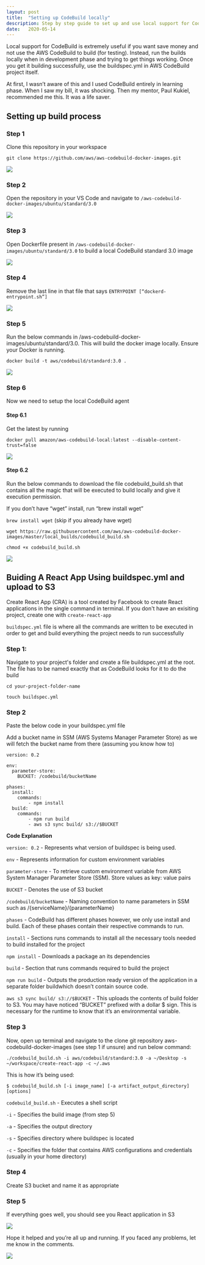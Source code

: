 ```yaml
---
layout: post
title:  "Setting up CodeBuild locally"
description: Step by step guide to set up and use local support for CodeBuild to build your applications locally
date:   2020-05-14
---
```

Local support for CodeBuild is extremely useful if you want save money and not use the AWS CodeBuild to build (for testing). Instead, run the builds locally when in development phase and trying to get things working. Once you get it building successfully, use the buildspec.yml in AWS CodeBuild project itself. 

At first, I wasn’t aware of this and I used CodeBuild entirely in learning phase. When I saw my bill, it was shocking. Then my mentor,  Paul Kukiel, recommended me this. It was a life saver.

## Setting up build process

### Step 1

Clone this repository in your workspace

`git clone https://github.com/aws/aws-codebuild-docker-images.git`

![](/blog/assets/images/2020-05-14/step1.png)

### Step 2

Open the repository in your VS Code  and navigate to `/aws-codebuild-docker-images/ubuntu/standard/3.0`

![](/blog/assets/images/2020-05-14/step2.png)

### Step 3

Open Dockerfile present in `/aws-codebuild-docker-images/ubuntu/standard/3.0` to build a local CodeBuild standard 3.0 image

![](/blog/assets/images/2020-05-14/step3.png)

### Step 4

Remove the last line in that file that says `ENTRYPOINT [“dockerd-entrypoint.sh”]`

![](/blog/assets/images/2020-05-14/step4.png)

### Step 5

Run the below commands in /aws-codebuild-docker-images/ubuntu/standard/3.0. This will build the docker image locally. Ensure your Docker is running.

`docker build -t aws/codebuild/standard:3.0 .`

![](/blog/assets/images/2020-05-14/step5.png)

### Step 6

Now we need to setup the local CodeBuild agent

#### Step 6.1

Get the latest by running

`docker pull amazon/aws-codebuild-local:latest --disable-content-trust=false`

![](/blog/assets/images/2020-05-14/step6.1.png)

#### Step 6.2

Run the below commands to download the file codebuild_build.sh that contains all the magic that will be executed to build locally and give it execution permission. 

 If you don’t have “wget” install, run “brew install wget”

`brew install wget` (skip if you already have wget)

`wget https://raw.githubusercontent.com/aws/aws-codebuild-docker-images/master/local_builds/codebuild_build.sh`

`chmod +x codebuild_build.sh`

![](/blog/assets/images/2020-05-14/step6.2.png)

## Buiding A React App Using buildspec.yml and upload to S3

Create React App (CRA) is a tool created by Facebook to create React applications in the single command in terminal. If you don't have an exisiting project, create one with `create-react-app`

`buildspec.yml` file is where all the commands are written to be executed in order to get and build everything the project needs to run successfully

### Step 1:

Navigate to your project's folder and create a file buildspec.yml at the root. The file has to be named exactly that as CodeBuild looks for it to do the build

`cd your-project-folder-name`

`touch buildspec.yml`

### Step 2

Paste the below code in your buildspec.yml file

Add a bucket name in SSM (AWS Systems Manager Parameter Store) as we will fetch the bucket name from there (assuming you know how to)

```
version: 0.2

env:
  parameter-store:
    BUCKET: /codebuild/bucketName

phases:
  install:
    commands:
        - npm install
  build:
    commands:
        - npm run build
        - aws s3 sync build/ s3://$BUCKET
 ```
**Code Explanation**

`version: 0.2` - Represents what version of buildspec is being used. 

`env` -  Represents information for custom environment variables

`parameter-store` -  To retrieve custom environment variable from AWS System Manager Parameter Store (SSM). Store values as key: value pairs

`BUCKET` - Denotes the use of S3 bucket

`/codebuild/bucketName` - Naming convention to name parameters in SSM such as /{serviceName}/{parameterName}

`phases` - CodeBuild has different phases however, we only use install and build. Each of these phases contain their respective commands to run.

`install` - Sections runs commands to install all the necessary tools needed to build installed for the project

`npm install` - Downloads a package an its dependencies

`build` - Section that runs commands required to build the project

`npm run build` -  Outputs the production ready version of the application in a separate folder buildwhich doesn’t contain source code.

`aws s3 sync build/ s3://$BUCKET` - This uploads the contents of build folder to S3. You may have noticed “BUCKET” prefixed with a dollar $ sign. This is necessary for the runtime to know that it’s an environmental variable.

### Step 3

Now, open up terminal and navigate to the clone git repository aws-codebuild-docker-images (see step 1 if unsure) and run below command:

`./codebuild_build.sh -i aws/codebuild/standard:3.0 -a ~/Desktop -s ~/workspace/create-react-app -c ~/.aws`

This is how it’s being used:

`$ codebuild_build.sh [-i image_name] [-a artifact_output_directory] [options]`

`codebuild_build.sh` -  Executes a shell script

`-i` - Specifies the build image (from step 5)

`-a` - Specifies the output directory

`-s` - Specifies directory where buildspec is located

`-c` -  Specifies the folder that contains AWS configurations and credentials (usually in your home directory)

### Step 4

Create S3 bucket and name it as appropriate

### Step 5

If everything goes well, you should see you React application in S3

![](/images/s3-before-upload.png)

Hope it helped and you’re all up and running. If you faced any problems, let me know in the comments.

![](/images/s3-after-upload.png)
